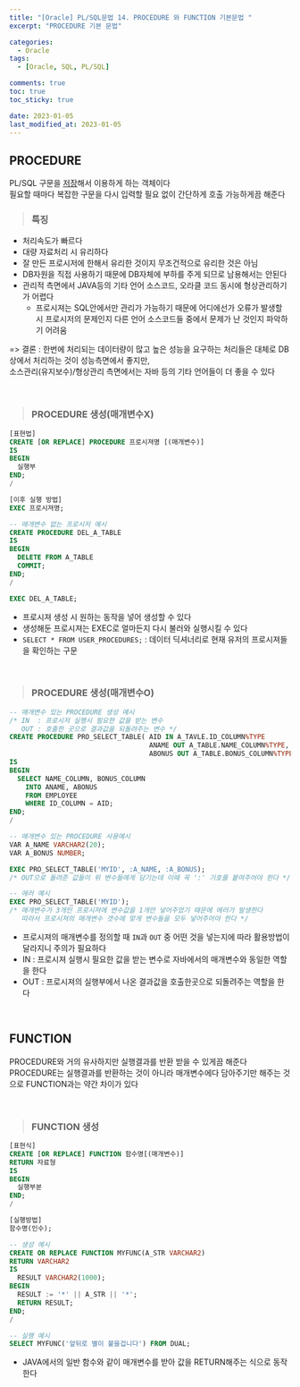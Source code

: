 ```yaml
---
title: "[Oracle] PL/SQL문법 14. PROCEDURE 와 FUNCTION 기본문법 "
excerpt: "PROCEDURE 기본 문법"

categories:
  - Oracle
tags:
  - [Oracle, SQL, PL/SQL]

comments: true
toc: true
toc_sticky: true

date: 2023-01-05
last_modified_at: 2023-01-05
---
```


## PROCEDURE

PL/SQL 구문을 <u>저장</u>해서 이용하게 하는 객체이다  
필요할 때마다 복잡한 구문을 다시 입력할 필요 없이 간단하게 호출 가능하게끔 해준다
<br>

> ### 특징

- 처리속도가 빠르다
- 대량 자료처리 시 유리하다
- 잘 만든 프로시저에 한해서 유리한 것이지 무조건적으로 유리한 것은 아님
- DB자원을 직접 사용하기 때문에 DB자체에 부하를 주게 되므로 남용해서는 안된다
- 관리적 측면에서 JAVA등의 기타 언어 소스코드, 오라클 코드 동시에 형상관리하기가 어렵다
  - 프로시져는 SQL안에서만 관리가 가능하기 때문에 어디에선가 오류가 발생할 시 프로시저의 문제인지 다른 언어 소스코드들 중에서 문제가 난 것인지 파악하기 어려움

=> 결론 : 한번에 처리되는 데이터량이 많고 높은 성능을 요구하는 처리들은 대체로 DB상에서 처리하는 것이 성능측면에서 좋지만,  
소스관리(유지보수)/형상관리 측면에서는 자바 등의 기타 언어들이 더 좋을 수 있다

<br>

> ### PROCEDURE 생성(매개변수X)

```sql
[표현법]
CREATE [OR REPLACE] PROCEDURE 프로시져명 [(매개변수)]
IS
BEGIN
  실행부
END;
/

[이후 실행 방법]
EXEC 프로시져명;

-- 매개변수 없는 프로시저 예시
CREATE PROCEDURE DEL_A_TABLE
IS
BEGIN
  DELETE FROM A_TABLE
  COMMIT;
END;
/

EXEC DEL_A_TABLE;
```

- 프로시져 생성 시 원하는 동작을 넣어 생성할 수 있다
- 생성해둔 프로시져는 EXEC로 얼마든지 다시 불러와 실행시킬 수 있다
- `SELECT * FROM USER_PROCEDURES;` : 데이터 딕셔너리로 현재 유저의 프로시져들을 확인하는 구문

<br>

> ### PROCEDURE 생성(매개변수O)

```sql
-- 매개변수 있는 PROCEDURE 생성 예시
/* IN  : 프로시저 실행시 필요한 값을 받는 변수
   OUT : 호출한 곳으로 결과값을 되돌려주는 변수 */
CREATE PROCEDURE PRO_SELECT_TABLE( AID IN A_TAVLE.ID_COLUMN%TYPE
                                   ANAME OUT A_TABLE.NAME_COLUMN%TYPE,
                                   ABONUS OUT A_TABLE.BONUS_COLUMN%TYPE)
IS
BEGIN
  SELECT NAME_COLUMN, BONUS_COLUMN
    INTO ANAME, ABONUS
    FROM EMPLOYEE
    WHERE ID_COLUMN = AID;
END;
/

-- 매개변수 있는 PROCEDURE 사용예시
VAR A_NAME VARCHAR2(20);
VAR A_BONUS NUMBER;

EXEC PRO_SELECT_TABLE('MYID', :A_NAME, :A_BONUS);
/* OUT으로 돌려준 값들이 위 변수들에게 담기는데 이때 꼭 ':' 기호를 붙여주어야 한다 */

-- 에러 예시
EXEC PRO_SELECT_TABLE('MYID');
/* 매개변수가 3개인 프로시져에 변수값을 1개만 넣어주었기 때문에 에러가 발생한다
   따라서 프로시져의 매개변수 갯수에 맞게 변수들을 모두 넣어주어야 한다 */
```

- 프로시져의 매개변수를 정의할 때 `IN`과 `OUT` 중 어떤 것을 넣는지에 따라 활용방법이 달라지니 주의가 필요하다
- IN : 프로시져 실행시 필요한 값을 받는 변수로 자바에서의 매개변수와 동일한 역할을 한다
- OUT : 프로시져의 실행부에서 나온 결과값을 호출한곳으로 되돌려주는 역할을 한다

<br>

## FUNCTION

PROCEDURE와 거의 유사하지만 실행결과를 반환 받을 수 있게끔 해준다  
PROCEDURE는 실행결과를 반환하는 것이 아니라 매개변수에다 담아주기만 해주는 것으로 FUNCTION과는 약간 차이가 있다

<br>

> ### FUNCTION 생성

```sql
[표현식]
CREATE [OR REPLACE] FUNCTION 함수명[(매개변수)]
RETURN 자료형
IS
BEGIN
  실행부분
END;
/

[실행방법]
함수명(인수);

-- 생성 예시
CREATE OR REPLACE FUNCTION MYFUNC(A_STR VARCHAR2)
RETURN VARCHAR2
IS
  RESULT VARCHAR2(1000);
BEGIN
  RESULT := '*' || A_STR || '*';
  RETURN RESULT;
END;
/

-- 실행 예시
SELECT MYFUNC('앞뒤로 별이 붙을겁니다') FROM DUAL;
```

- JAVA에서의 일반 함수와 같이 매개변수를 받아 값을 RETURN해주는 식으로 동작한다
